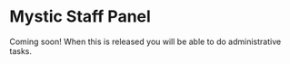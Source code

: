 # Mystic Staff Panel
Coming soon!
When this is released you will be able to do administrative tasks.
